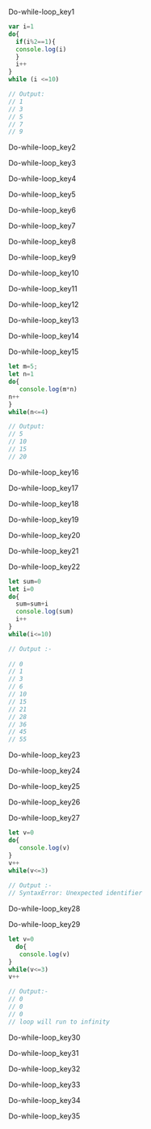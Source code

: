 Do-while-loop_key1


```javascript
var i=1
do{
  if(i%2==1){
  console.log(i)
  }
  i++
}
while (i <=10)

// Output:
// 1
// 3
// 5
// 7
// 9    
```
Do-while-loop_key2


Do-while-loop_key3


Do-while-loop_key4


Do-while-loop_key5


Do-while-loop_key6


Do-while-loop_key7


Do-while-loop_key8


Do-while-loop_key9


Do-while-loop_key10


Do-while-loop_key11


Do-while-loop_key12


Do-while-loop_key13


Do-while-loop_key14

          

Do-while-loop_key15


```javascript
let m=5;
let n=1
do{
   console.log(m*n)
n++
}        
while(n<=4)

// Output:
// 5
// 10
// 15
// 20
```

Do-while-loop_key16


Do-while-loop_key17


Do-while-loop_key18


Do-while-loop_key19


Do-while-loop_key20


Do-while-loop_key21


Do-while-loop_key22


```javascript
let sum=0
let i=0
do{
  sum=sum+i 
  console.log(sum)
  i++
}
while(i<=10)

// Output :-
  
// 0
// 1
// 3
// 6
// 10
// 15
// 21
// 28
// 36
// 45
// 55
```
Do-while-loop_key23


Do-while-loop_key24


Do-while-loop_key25


Do-while-loop_key26


Do-while-loop_key27
```javascript
let v=0
do{
   console.log(v)
}
v++
while(v<=3)
 
// Output :-
// SyntaxError: Unexpected identifier
```
    
Do-while-loop_key28


Do-while-loop_key29


```javascript
let v=0
  do{
   console.log(v)
}
while(v<=3)
v++

// Output:-
// 0
// 0
// 0
// loop will run to infinity
```
Do-while-loop_key30


Do-while-loop_key31


Do-while-loop_key32


Do-while-loop_key33


Do-while-loop_key34


Do-while-loop_key35

